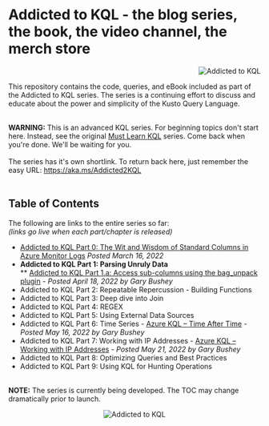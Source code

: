 # Addicted to KQL - the blog series, the book, the video channel, the merch store<br>
<p align="right"><img src="https://github.com/rod-trent/AddictedtoKQL/blob/main/Series_Images/seriesimagesmall.png" alt="Addicted to KQL"></center></p>
This repository contains the code, queries, and eBook included as part of the Addicted to KQL series. The series is a continuing effort to discuss and educate about the power and simplicity of the Kusto Query Language. <br><br>

<b>WARNING:</b> This is an advanced KQL series. For beginning topics don't start here. Instead, see the original <a href="https://aka.ms/MustLearnKQL" target="_blank">Must Learn KQL</a> series. Come back when you're done. We'll be waiting for you.
<br><br>
The series has it's own shortlink. To return back here, just remember the easy URL:  https://aka.ms/Addicted2KQL
<br><br>
<b><h2>Table of Contents</h2></b>
The following are links to the entire series so far:<br>
<i>(links go live when each part/chapter is released)</i>
* <a href="https://azurecloudai.blog/2022/03/16/addicted-to-kql-part-0-the-wit-and-wisdom-of-standard-columns-in-azure-monitor-logs/" target="_blank">Addicted to KQL Part 0: The Wit and Wisdom of Standard Columns in Azure Monitor Logs</a> <i>Posted March 16, 2022</i><br>
* <b>Addicted to KQL Part 1: Parsing Unruly Data</b><br>
    ** <a href="https://www.garybushey.com/2022/04/16/azure-kql-access-sub-columns-using-the-bag_unpack-plugin/" target="_blank">Addicted to KQL Part 1.a: Access sub-columns using the bag_unpack plugin</a> - <i>Posted April 18, 2022 by Gary Bushey</i><br>
* Addicted to KQL Part 2: Repeatable Repercussion - Building Functions<br>
* Addicted to KQL Part 3: Deep dive into Join<br>
* Addicted to KQL Part 4: REGEX<br>
* Addicted to KQL Part 5: Using External Data Sources<br>
* Addicted to KQL Part 6: Time Series - <a href="https://www.garybushey.com/2022/05/14/azure-kql-time-after-time/" target="_blank">Azure KQL – Time After Time</a> - <i>Posted May 16, 2022 by Gary Bushey</i><br>
* Addicted to KQL Part 7: Working with IP Addresses - <a href="https://www.garybushey.com/2022/05/21/azure-kql-working-with-ip-addresses/" target="_blank">Azure KQL – Working with IP Addresses</a> - <i>Posted May 21, 2022 by Gary Bushey</i><br>
* Addicted to KQL Part 8: Optimizing Queries and Best Practices<br>
* Addicted to KQL Part 9: Using KQL for Hunting Operations<br><br>

<b>NOTE:</b> The series is currently being developed. The TOC may change dramatically prior to launch.

<p align="center"><img src="https://github.com/rod-trent/AddictedtoKQL/blob/main/Series_Images/seriesimage.png" alt="Addicted to KQL"></center></p>
